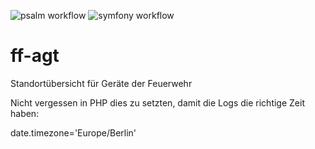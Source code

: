 ![psalm workflow](https://github.com/j-herden/ff-atemschutz/actions/workflows/psalm.yml/badge.svg) ![symfony workflow](https://github.com/j-herden/ff-atemschutz/actions/workflows/symfony.yml/badge.svg)
# ff-agt
Standortübersicht für Geräte der Feuerwehr

Nicht vergessen in PHP dies zu setzten, damit die Logs die richtige Zeit haben:

date.timezone='Europe/Berlin'

